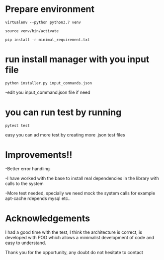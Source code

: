 
# Prepare environment
`virtualenv --python python3.7 venv`

`source venv/bin/activate `

`pip install -r minimal_requirement.txt`

# run install manager with you input file
`python installer.py input_commands.json`

-edit you input_command.json file if need

# you can run test by running
`pytest test`


easy you can ad more test by creating more .json test files

# Improvements!!

-Better error handling

-I have worked with the base to install real dependencies in the library with calls to the system

-More test needed, specially we need mock the system calls for example apt-cache rdepends mysql etc..


# Acknowledgements

I had a good time with the test, I think the architecture is correct, is developed with POO which allows a minimalist development of code and easy to understand.

Thank you for the opportunity, any doubt do not hesitate to contact
